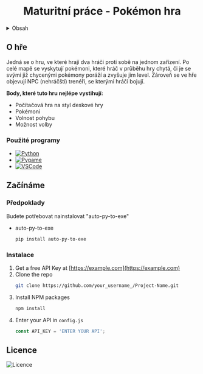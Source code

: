 
  <h1 align="center">Maturitní práce - Pokémon hra</h1>

<!-- Obsah -->
<details>
  <summary>Obsah</summary>
  <ol>
    <li>
      <a href="#about-the-project">O hře</a>
      <ul>
        <li><a href="#built-with">Použité programy</a></li>
      </ul>
    </li>
    <li>
      <a href="#getting-started">Začínáme</a>
      <ul>
        <li><a href="#prerequisites">Předpoklady</a></li>
        <li><a href="#installation">Instalace</a></li>
      </ul>
    </li>
    <li><a href="#license">Licence</a></li>
  </ol>
</details>



<!-- O hře -->
## O hře

Jedná se o hru, ve které hrají dva hráči proti sobě na jednom zařízení. Po celé mapě se vyskytují pokémoni, které hráč v průběhu hry chytá, či je se svými již chycenými pokémony poráží a zvyšuje jim level. Zároveň se ve hře objevují NPC (nehráčští) trenéři, se kterými hráči bojují.

<b>Body, které tuto hru nejlépe vystihují:</b>
* Počítačová hra na styl deskové hry
* Pokémoni
* Volnost pohybu
* Možnost volby




### Použité programy




* [![Python][Python.com]][Python-url]
* [![Pygame][Pygame.com]][Pygame-url]
* [![VSCode][VSCode.com]][VSCode-url]






<!-- Začínáme -->
## Začínáme



### Předpoklady

Budete potřebovat nainstalovat "auto-py-to-exe"
* auto-py-to-exe
  ```sh
  pip install auto-py-to-exe
  ```

### Instalace



1. Get a free API Key at [https://example.com](https://example.com)
2. Clone the repo
   ```sh
   git clone https://github.com/your_username_/Project-Name.git
   ```
3. Install NPM packages
   ```sh
   npm install
   ```
4. Enter your API in `config.js`
   ```js
   const API_KEY = 'ENTER YOUR API';
   ```





<!-- LICENSE -->
## Licence

![Licence][Licence.com]






<!-- MARKDOWN LINKS & IMAGES -->
<!-- https://www.markdownguide.org/basic-syntax/#reference-style-links -->

[Python.com]: https://img.shields.io/badge/Python-0000FF?style=for-the-badge&logo=python&logoColor=yellow
[Python-url]: https://www.python.org/
[Pygame.com]: https://img.shields.io/badge/Pygame-yellowgreen?style=for-the-badge&logo=python&logoColor=blue
[Pygame-url]: https://www.pygame.org/news
[VSCode.com]: https://img.shields.io/badge/Visual%20Studio%20Code-000000?style=for-the-badge&logo=visual-studio-code&logoColor=1E90FF
[VSCode-url]: https://code.visualstudio.com/

[Licence.com]: https://img.shields.io/github/license/xxHoNzAxx/Maturitni_prace?color=red&label=Licence
[Size.com]: https://img.shields.io/github/repo-size/xxHoNzAxx/Maturitni_prace?color=Green&label=Size
